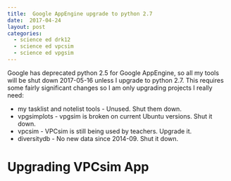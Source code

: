 ```yaml
---
title:  Google AppEngine upgrade to python 2.7
date:  2017-04-24
layout: post
categories:
  - science ed drk12
  - science ed vpcsim
  - science ed vpgsim
---
```

Google has deprecated python 2.5 for Google AppEngine, so all my tools will be shut down 2017-05-16 unless I upgrade to python 2.7. This requires some fairly significant changes so I am only upgrading projects I really need:

  * my tasklist and notelist tools - Unused. Shut them down.
  * vpgsimplots - vpgsim is broken on current Ubuntu versions. Shut it down.
  * vpcsim - VPCsim is still being used by teachers. Upgrade it.
  * diversitydb - No new data since 2014-09. Shut it down.

# Upgrading VPCsim App
